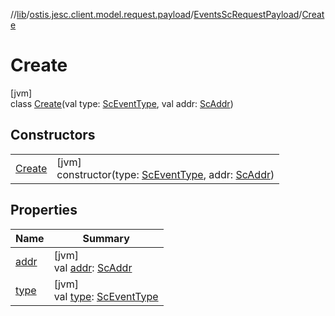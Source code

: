 //[lib](../../../../index.md)/[ostis.jesc.client.model.request.payload](../../index.md)/[EventsScRequestPayload](../index.md)/[Create](index.md)

# Create

[jvm]\
class [Create](index.md)(val type: [ScEventType](../../../ostis.jesc.client.model.event/-sc-event-type/index.md), val addr: [ScAddr](../../../ostis.jesc.client.model.addr/-sc-addr/index.md))

## Constructors

| | |
|---|---|
| [Create](-create.md) | [jvm]<br>constructor(type: [ScEventType](../../../ostis.jesc.client.model.event/-sc-event-type/index.md), addr: [ScAddr](../../../ostis.jesc.client.model.addr/-sc-addr/index.md)) |

## Properties

| Name | Summary |
|---|---|
| [addr](addr.md) | [jvm]<br>val [addr](addr.md): [ScAddr](../../../ostis.jesc.client.model.addr/-sc-addr/index.md) |
| [type](type.md) | [jvm]<br>val [type](type.md): [ScEventType](../../../ostis.jesc.client.model.event/-sc-event-type/index.md) |
